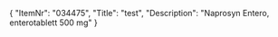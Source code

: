 {
  "ItemNr": "034475",
  "Title": "test",
  "Description": "Naprosyn Entero, enterotablett 500 mg"
}